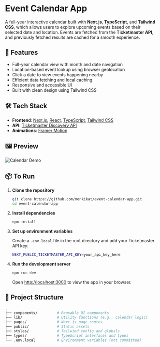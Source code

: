 # Event Calendar App

A full-year interactive calendar built with **Next.js**, **TypeScript**, and **Tailwind CSS**, which allows users to explore upcoming events based on their selected date and location. Events are fetched from the **Ticketmaster API**, and previously fetched results are cached for a smooth experience.

## 🚀 Features

- Full-year calendar view with month and date navigation  
- Location-based event lookup using browser geolocation  
- Click a date to view events happening nearby  
- Efficient data fetching and local caching  
- Responsive and accessible UI  
- Built with clean design using Tailwind CSS

## 🛠️ Tech Stack

- **Frontend**: [Next.js](https://nextjs.org/), [React](https://react.dev/), [TypeScript](https://www.typescriptlang.org/), [Tailwind CSS](https://tailwindcss.com/)  
- **API**: [Ticketmaster Discovery API](https://developer.ticketmaster.com/products-and-docs/apis/discovery-api/)  
- **Animations**: [Framer Motion](https://www.framer.com/motion/)

## 🖼️ Preview

![Calendar Demo](public/demo-preview.png) <!-- Replace with actual preview if available -->

## 📦 To Run

1. **Clone the repository**

   ```bash
   git clone https://github.com/monkikat/event-calendar-app.git
   cd event-calendar-app
   ```

2. **Install dependencies**

   ```bash
   npm install
   ```

3. **Set up environment variables**

   Create a `.env.local` file in the root directory and add your Ticketmaster API key:

   ```bash
   NEXT_PUBLIC_TICKETMASTER_API_KEY=your_api_key_here
   ```

4. **Run the development server**

   ```bash
   npm run dev
   ```

   Open [http://localhost:3000](http://localhost:3000) to view the app in your browser.

## 📂 Project Structure

```bash
.
├── components/         # Reusable UI components
├── lib/                # Utility functions (e.g., calendar logic)
├── pages/              # Next.js page routes
├── public/             # Static assets
├── styles/             # Tailwind config and globals
├── types/              # TypeScript interfaces and types
└── .env.local          # Environment variables (not committed)
```